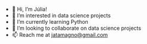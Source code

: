 - 👋 Hi, I’m Júlia!
- 👀 I’m interested in data science projects
- 🌱 I’m currently learning Python
- 💞️ I’m looking to collaborate on data science projects
- 📫 Reach me at jatamagno@gmail.com

<!---
JATamagno/JATamagno is a ✨ special ✨ repository because its `README.md` (this file) appears on your GitHub profile.
You can click the Preview link to take a look at your changes.
--->
